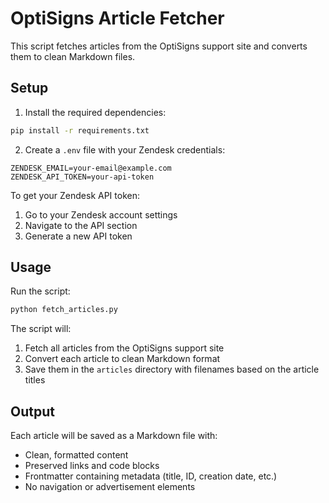# OptiSigns Article Fetcher

This script fetches articles from the OptiSigns support site and converts them to clean Markdown files.

## Setup

1. Install the required dependencies:
```bash
pip install -r requirements.txt
```

2. Create a `.env` file with your Zendesk credentials:
```
ZENDESK_EMAIL=your-email@example.com
ZENDESK_API_TOKEN=your-api-token
```

To get your Zendesk API token:
1. Go to your Zendesk account settings
2. Navigate to the API section
3. Generate a new API token

## Usage

Run the script:
```bash
python fetch_articles.py
```

The script will:
1. Fetch all articles from the OptiSigns support site
2. Convert each article to clean Markdown format
3. Save them in the `articles` directory with filenames based on the article titles

## Output

Each article will be saved as a Markdown file with:
- Clean, formatted content
- Preserved links and code blocks
- Frontmatter containing metadata (title, ID, creation date, etc.)
- No navigation or advertisement elements 